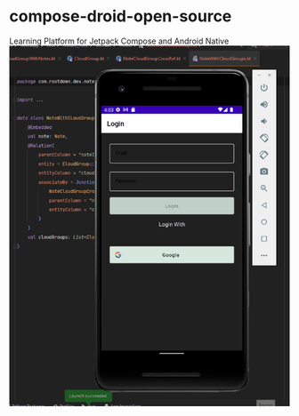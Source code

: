 # compose-droid-open-source
Learning Platform for Jetpack Compose and Android Native
![Screenshot](screenshot_adidev_open_source.gif)
